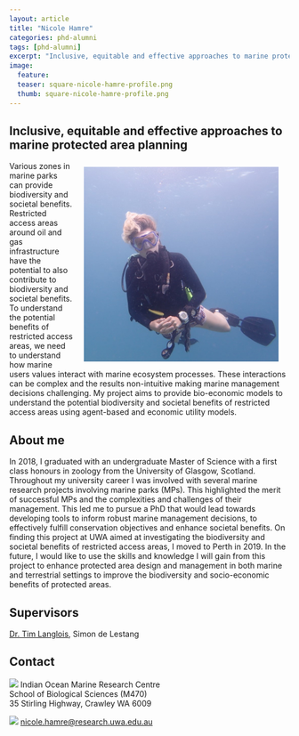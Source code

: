 ```yaml
---
layout: article
title: "Nicole Hamre"
categories: phd-alumni
tags: [phd-alumni]
excerpt: "Inclusive, equitable and effective approaches to marine protected area planning"
image:
  feature: 
  teaser: square-nicole-hamre-profile.png
  thumb: square-nicole-hamre-profile.png
---
```

## Inclusive, equitable and effective approaches to marine protected area planning
<img src='/images/square-nicole-hamre-profile.png' align='right' width="350" hspace="20" vspace="10">
Various zones in marine parks can provide biodiversity and societal benefits. Restricted access areas around oil and gas infrastructure have the potential to also contribute to biodiversity and societal benefits. To understand the potential benefits of restricted access areas, we need to understand how marine users values interact with marine ecosystem processes. These interactions can be complex and the results non-intuitive making marine management decisions challenging. My project aims to provide bio-economic models to understand the potential biodiversity and societal benefits of restricted access areas using agent-based and economic utility models.

## About me
In 2018, I graduated with an undergraduate Master of Science with a first class honours in zoology from the University of Glasgow, Scotland. Throughout my university career I was involved with several marine research projects involving marine parks (MPs). This highlighted the merit of successful MPs and the complexities and challenges of their management.  This led me to pursue a PhD that would lead towards developing tools to inform robust marine management decisions, to effectively fulfill conservation objectives and enhance societal benefits. On finding this project at UWA aimed at investigating the biodiversity and societal benefits of restricted access areas, I moved to Perth in 2019. In the future, I would like to use the skills and knowledge I will gain from this project to enhance protected area design and management in both marine and terrestrial settings to improve the biodiversity and socio-economic benefits of protected areas.

## Supervisors
[Dr. Tim Langlois](https://uwamegfisheries.github.io/researchers/tim-langlois/ "Tim Langlois"),  Simon de Lestang

## Contact
<img src='/images/icons/building-regular.svg' width="15px"> Indian Ocean Marine Research Centre <br>
School of Biological Sciences (M470)<br>
35 Stirling Highway, Crawley WA 6009

<img src='/images/icons/envelope-regular.svg' width="15px"> <a href="mailto:nicole.hamre@research.uwa.edu.au"> nicole.hamre@research.uwa.edu.au</a><br>


